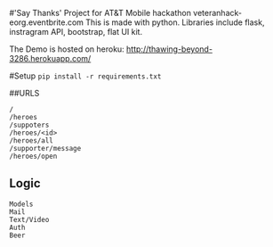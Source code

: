 #'Say Thanks'
Project for AT&T Mobile hackathon veteranhack-eorg.eventbrite.com
This is made with python. Libraries include flask, instragram API, bootstrap, flat UI kit.

The Demo is hosted on heroku: http://thawing-beyond-3286.herokuapp.com/

#Setup
`pip install -r requirements.txt`

##URLS

    /
    /heroes
    /suppoters
    /heroes/<id>
    /heroes/all
    /supporter/message
    /heroes/open


Logic
-----

    Models
    Mail
    Text/Video
    Auth
    Beer
